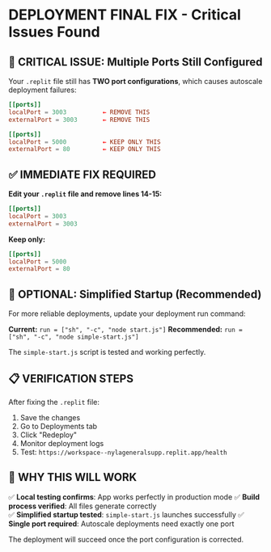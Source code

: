 # DEPLOYMENT FINAL FIX - Critical Issues Found

## 🚨 CRITICAL ISSUE: Multiple Ports Still Configured

Your `.replit` file still has **TWO port configurations**, which causes autoscale deployment failures:

```toml
[[ports]]
localPort = 3003          ← REMOVE THIS
externalPort = 3003       ← REMOVE THIS

[[ports]]
localPort = 5000          ← KEEP ONLY THIS
externalPort = 80         ← KEEP ONLY THIS
```

## ✅ IMMEDIATE FIX REQUIRED

**Edit your `.replit` file and remove lines 14-15:**
```toml
[[ports]]
localPort = 3003
externalPort = 3003
```

**Keep only:**
```toml
[[ports]]
localPort = 5000
externalPort = 80
```

## 🚀 OPTIONAL: Simplified Startup (Recommended)

For more reliable deployments, update your deployment run command:

**Current:** `run = ["sh", "-c", "node start.js"]`
**Recommended:** `run = ["sh", "-c", "node simple-start.js"]`

The `simple-start.js` script is tested and working perfectly.

## 📋 VERIFICATION STEPS

After fixing the `.replit` file:
1. Save the changes
2. Go to Deployments tab
3. Click "Redeploy"
4. Monitor deployment logs
5. Test: `https://workspace--nylageneralsupp.replit.app/health`

## 🔧 WHY THIS WILL WORK

✅ **Local testing confirms**: App works perfectly in production mode
✅ **Build process verified**: All files generate correctly  
✅ **Simplified startup tested**: `simple-start.js` launches successfully
✅ **Single port required**: Autoscale deployments need exactly one port

The deployment will succeed once the port configuration is corrected.